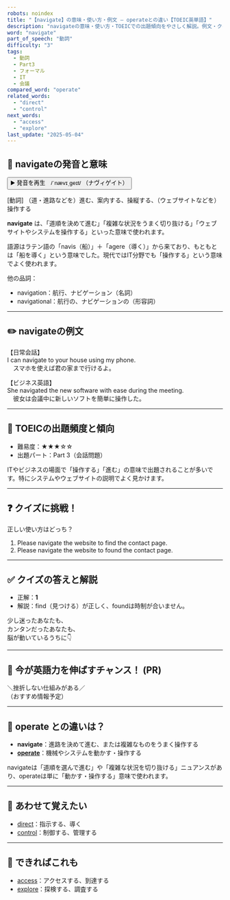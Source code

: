 ```yaml
---
robots: noindex
title: "【navigate】の意味・使い方・例文 ― operateとの違い【TOEIC英単語】"
description: "navigateの意味・使い方・TOEICでの出題傾向をやさしく解説。例文・クイズ付きでoperateとの違いもわかりやすく学べます。"
word: "navigate"
part_of_speech: "動詞"
difficulty: "3"
tags:
  - 動詞
  - Part3
  - フォーマル
  - IT
  - 会議
compared_word: "operate"
related_words:
  - "direct"
  - "control"
next_words:
  - "access"
  - "explore"
last_update: "2025-05-04"
---
```


## 🔰 navigateの発音と意味

<button class="play-audio" onclick="playTTS('navigate')">
  <span class="play-audio-main">
    ▶️ 発音を再生　/ˈnævɪˌɡeɪt/
  </span>
  <span class="play-audio-sub">
    （ナヴィゲイト）
  </span>
</button>

[動詞] （道・進路などを）進む、案内する、操縦する、（ウェブサイトなどを）操作する

**navigate** は、「道順を決めて進む」「複雑な状況をうまく切り抜ける」「ウェブサイトやシステムを操作する」といった意味で使われます。

語源はラテン語の「navis（船）」＋「agere（導く）」から来ており、もともとは「船を導く」という意味でした。現代ではIT分野でも「操作する」という意味でよく使われます。

他の品詞：  
- navigation：航行、ナビゲーション（名詞）
- navigational：航行の、ナビゲーションの（形容詞）

---

## ✏️ navigateの例文

【日常会話】  
I can navigate to your house using my phone.  
　スマホを使えば君の家まで行けるよ。

【ビジネス英語】  
She navigated the new software with ease during the meeting.  
　彼女は会議中に新しいソフトを簡単に操作した。

---

## 🎯 TOEICの出題頻度と傾向

- 難易度：★★★☆☆
- 出題パート：Part 3（会話問題）

ITやビジネスの場面で「操作する」「進む」の意味で出題されることが多いです。特にシステムやウェブサイトの説明でよく見かけます。

---

## ❓ クイズに挑戦！

正しい使い方はどっち？

1. Please navigate the website to find the contact page.  
2. Please navigate the website to found the contact page.

---

## ✅ クイズの答えと解説

- 正解：**1**
- 解説：find（見つける）が正しく、foundは時制が合いません。

少し迷ったあなたも、  
カンタンだったあなたも、  
脳が動いているうちに👇️

---

## 🚀 今が英語力を伸ばすチャンス！ (PR)

<div class="info-center">
＼挫折しない仕組みがある／<br>  
（おすすめ情報予定）
</div>

---

## 🤔  operate との違いは？

- **navigate**：進路を決めて進む、または複雑なものをうまく操作する
- **[operate](/word/operate/)**：機械やシステムを動かす・操作する

navigateは「道順を選んで進む」や「複雑な状況を切り抜ける」ニュアンスがあり、operateは単に「動かす・操作する」意味で使われます。

---

## 🧩 あわせて覚えたい

- [direct](/word/direct/)：指示する、導く
- [control](/word/control/)：制御する、管理する

---

## 📖 できればこれも

- [access](/word/access/)：アクセスする、到達する
- [explore](/word/explore/)：探検する、調査する

<!-- cvid: aid42_bid35 -->
